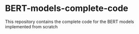 # BERT-models-complete-code
This repository contains the complete code for the BERT models implemented from scratch

